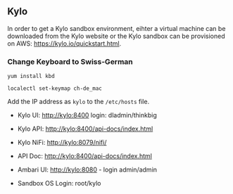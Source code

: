 ## Kylo

In order to get a Kylo sandbox environment, eihter a virtual machine can be downloaded from the Kylo website or the Kylo sandbox can be provisioned on AWS: <https://kylo.io/quickstart.html>.

### Change Keyboard to Swiss-German

```
yum install kbd

localectl set-keymap ch-de_mac
```

Add the IP address as `kylo` to the `/etc/hosts` file.

* Kylo UI: <http://kylo:8400> login: dladmin/thinkbig
* Kylo API: <http://kylo:8400/api-docs/index.html>
* Kylo NiFi: <http://kylo:8079/nifi/>
* API Doc: <http://kylo:8400/api-docs/index.html>
* Ambari UI: <http://kylo:8080> - login admin/admin


* Sandbox OS Login: root/kylo
